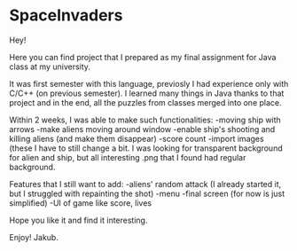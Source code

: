 # SpaceInvaders

Hey!

Here you can find project that I prepared as my final assignment for Java class at my university. 

It was first semester with this language, previosly I had experience only with C/C++ (on previous semester).
I learned many things in Java thanks to that project and in the end, all the puzzles from classes merged into one place.

Within 2 weeks, I was able to make such functionalities:
-moving ship with arrows
-make aliens moving around window
-enable ship's shooting and killing aliens (and make them disappear)
-score count
-import images (these I have to still change a bit. I was looking for transparent background for alien and ship, but all interesting .png that I found had regular background.

Features that I still want to add:
-aliens' random attack (I already started it, but I struggled with repainting the shot)
-menu
-final screen (for now is just simplified)
-UI of game like score, lives

Hope you like it and find it interesting.

Enjoy!
Jakub.

